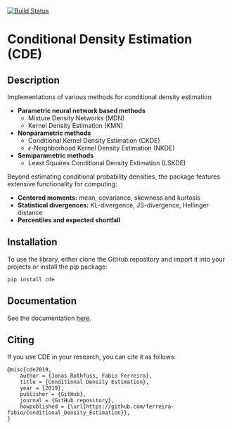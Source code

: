 [![Build Status](https://travis-ci.org/ferreira-rothfuss/Conditional_Density_Estimation.svg?branch=master)](https://travis-ci.org/ferreira-rothfuss/Conditional_Density_Estimation)

# Conditional Density Estimation (CDE)

## Description
Implementations of various methods for conditional density estimation

* **Parametric neural network based methods**
    * Mixture Density Networks (MDN)
    * Kernel Density Estimation (KMN)
* **Nonparametric methods**
    * Conditional Kernel Density Estimation (CKDE)
    * $\epsilon$-Neighborhood Kernel Density Estimation (NKDE)
* **Semiparametric methods**
    * Least Squares Conditional Density Estimation (LSKDE)
    
Beyond estimating conditional probability densities, the package features extensive functionality for computing:
* **Centered moments:** mean, covariance, skewness and kurtosis
* **Statistical divergences:** KL-divergence, JS-divergence, Hellinger distance
* **Percentiles and expected shortfall**

## Installation
To use the library, either clone the GitHub repository and import it into your projects or install the pip package:
```
pip install cde
```
## Documentation
See the documentation [here](https://ferreira-rothfuss.github.io/Conditional_Density_Estimation).


## Citing
If you use CDE in your research, you can cite it as follows:

```
@misc{cde2019,
    author = {Jonas Rothfuss, Fabio Ferreira},
    title = {Conditional Density Estimation},
    year = {2019},
    publisher = {GitHub},
    journal = {GitHub repository},
    howpublished = {\url{https://github.com/ferreira-fabio/Conditional_Density_Estimation}},
}
```

